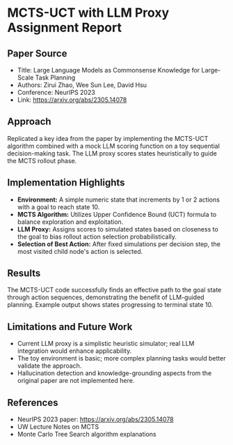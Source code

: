 # MCTS-UCT with LLM Proxy Assignment Report

## Paper Source
- Title: Large Language Models as Commonsense Knowledge for Large-Scale Task Planning  
- Authors: Zirui Zhao, Wee Sun Lee, David Hsu  
- Conference: NeurIPS 2023  
- Link: https://arxiv.org/abs/2305.14078

## Approach
Replicated a key idea from the paper by implementing the MCTS-UCT algorithm combined with a mock LLM scoring function on a toy sequential decision-making task. The LLM proxy scores states heuristically to guide the MCTS rollout phase.

## Implementation Highlights
- **Environment:** A simple numeric state that increments by 1 or 2 actions with a goal to reach state 10.
- **MCTS Algorithm:** Utilizes Upper Confidence Bound (UCT) formula to balance exploration and exploitation.
- **LLM Proxy:** Assigns scores to simulated states based on closeness to the goal to bias rollout action selection probabilistically.
- **Selection of Best Action:** After fixed simulations per decision step, the most visited child node's action is selected.

## Results
The MCTS-UCT code successfully finds an effective path to the goal state through action sequences, demonstrating the benefit of LLM-guided planning. Example output shows states progressing to terminal state 10.

## Limitations and Future Work
- Current LLM proxy is a simplistic heuristic simulator; real LLM integration would enhance applicability.
- The toy environment is basic; more complex planning tasks would better validate the approach.
- Hallucination detection and knowledge-grounding aspects from the original paper are not implemented here.

## References
- NeurIPS 2023 paper: https://arxiv.org/abs/2305.14078
- UW Lecture Notes on MCTS
- Monte Carlo Tree Search algorithm explanations

